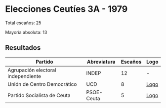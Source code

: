 # Elecciones Ceutíes 3A - 1979

Total escaños: 25

Mayoría absoluta: 13

## Resultados

| Partido | Abreviatura | Escaños | Logo |
| - | - | - | - |
| Agrupación electoral independiente | INDEP | 12 | -
| Unión de Centro Democrático | UCD | 8 | [Logo](https://github.com/playzzz/Pactos/blob/master/Logos/UCD.jpg?raw=true)
| Partido Socialista de Ceuta | PSOE-Ceuta | 5 | [Logo](https://github.com/playzzz/Pactos/blob/master/Logos/PSOE.jpg?raw=true)

